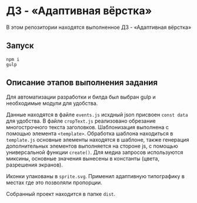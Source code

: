 # ДЗ - «Адаптивная вёрстка»

В этом репозитории находятся выполненное ДЗ - «Адаптивная вёрстка»

## Запуск
```
npm i
gulp
```

## Описание этапов выполнения задания

Для автоматизации разработки и билда был выбран gulp и необходимые модули для удобства.

Данные находятся в файле `events.js` исхдный json присвоен `const data` для удобства.
В файле `cropText.js` реализовано обрезание многострочного текста заголовков.
Шаблонизация выполнена с помощью элемента `<template>`. Обработка шаблона находиться в `template.js` основные элементы находятся в шаблоне, также генерация дополнительных элементов выполняется на стороне js, c помощью универсальной функции `create()`.
Для медиа запросов используются миксины, основные значения вынесены в константы (цвета, разрешения экранов).

Иконки упакованы в `sprite.svg`. Применил адаптивную типографику в местах где это позволяли пропорции.

Собранный проект находится в папке `dist`.